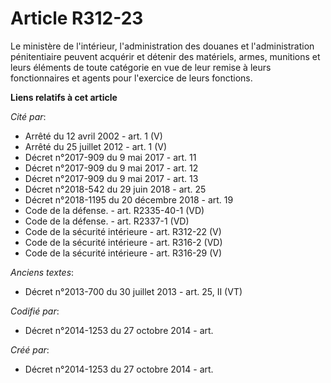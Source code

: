 # Article R312-23

Le ministère de l'intérieur, l'administration des douanes et l'administration pénitentiaire peuvent acquérir et détenir des
matériels, armes, munitions et leurs éléments de toute catégorie en vue de leur remise à leurs fonctionnaires et agents pour
l'exercice de leurs fonctions.

**Liens relatifs à cet article**

_Cité par_:

  - Arrêté du 12 avril 2002 - art. 1 (V)
  - Arrêté du 25 juillet 2012 - art. 1 (V)
  - Décret n°2017-909 du 9 mai 2017 - art. 11
  - Décret n°2017-909 du 9 mai 2017 - art. 12
  - Décret n°2017-909 du 9 mai 2017 - art. 13
  - Décret n°2018-542 du 29 juin 2018 - art. 25
  - Décret n°2018-1195 du 20 décembre 2018 - art. 19
  - Code de la défense. - art. R2335-40-1 (VD)
  - Code de la défense. - art. R2337-1 (VD)
  - Code de la sécurité intérieure - art. R312-22 (V)
  - Code de la sécurité intérieure - art. R316-2 (VD)
  - Code de la sécurité intérieure - art. R316-29 (V)

_Anciens textes_:

  - Décret n°2013-700 du 30 juillet 2013 - art. 25, II (VT)

_Codifié par_:

  - Décret n°2014-1253 du 27 octobre 2014 - art.

_Créé par_:

  - Décret n°2014-1253 du 27 octobre 2014 - art.
